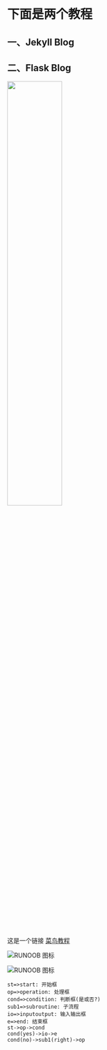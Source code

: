 # 下面是两个教程
## 一、Jekyll Blog
## 二、Flask Blog
<img decoding="async" src="http://static.runoob.com/images/runoob-logo.png" width="50%">

这是一个链接 [菜鸟教程](https://www.runoob.com)

![RUNOOB 图标](http://static.runoob.com/images/runoob-logo.png)

![RUNOOB 图标](http://static.runoob.com/images/runoob-logo.png "RUNOOB")

```flow
st=>start: 开始框
op=>operation: 处理框
cond=>condition: 判断框(是或否?)
sub1=>subroutine: 子流程
io=>inputoutput: 输入输出框
e=>end: 结束框
st->op->cond
cond(yes)->io->e
cond(no)->sub1(right)->op
```
